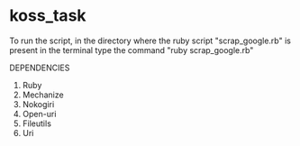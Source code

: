 # koss_task

To run the script, in the directory where the ruby script "scrap_google.rb" is present in the terminal type the command "ruby scrap_google.rb"


DEPENDENCIES
1. Ruby
2. Mechanize
3. Nokogiri
4. Open-uri
5. Fileutils
6. Uri
